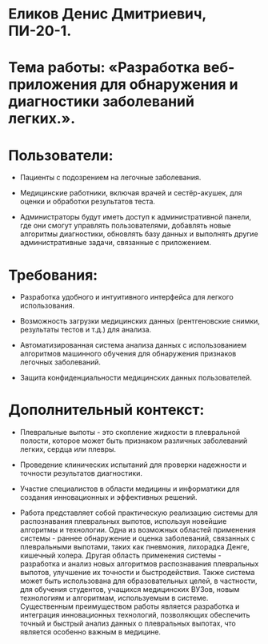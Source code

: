 # Еликов Денис Дмитриевич, ПИ-20-1.
# Тема работы: «Разработка веб-приложения для обнаружения и диагностики заболеваний легких.».
# Пользователи:
- Пациенты с подозрением на легочные заболевания.

- Медицинские работники, включая врачей и сестёр-акушек, для оценки и обработки результатов теста.

- Администраторы будут иметь доступ к административной панели, где они смогут управлять пользователями, добавлять новые алгоритмы диагностики, обновлять базу данных и выполнять другие административные задачи, связанные с приложением.

# Требования:
- Разработка удобного и интуитивного интерфейса для легкого использования.

- Возможность загрузки медицинских данных (рентгеновские снимки, результаты тестов и т.д.) для анализа.

- Автоматизированная система анализа данных с использованием алгоритмов машинного обучения для обнаружения признаков легочных заболеваний.

- Защита конфиденциальности медицинских данных пользователей.

# Дополнительный контекст:
- Плевральные выпоты - это скопление жидкости в плевральной полости, которое может быть признаком различных заболеваний легких, сердца или плевры.

- Проведение клинических испытаний для проверки надежности и точности результатов диагностики.

- Участие специалистов в области медицины и информатики для создания инновационных и эффективных решений.

- Работа представляет собой практическую реализацию системы для распознавания плевральных выпотов, используя новейшие алгоритмы и технологии. Одна из возможных областей применения системы - раннее обнаружение и оценка заболеваний, связанных с плевральными выпотами, таких как пневмония, лихорадка Денге, кишечный холера. Другая область применения системы - разработка и анализ новых алгоритмов распознавания плевральных выпотов, улучшение их точности и быстродействия. Также система может быть использована для образовательных целей, в частности, для обучения студентов, учащихся медицинских ВУЗов, новым технологиям и алгоритмам, используемым в системе. Существенным преимуществом работы является разработка и интеграция инновационных технологий, позволяющих обеспечить точный и быстрый анализ данных о плевральных выпотах, что является особенно важным в медицине.
